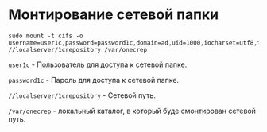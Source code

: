 # Монтирование сетевой папки

```
sudo mount -t cifs -o username=user1c,password=password1c,domain=ad,uid=1000,iocharset=utf8,file_mode=0777,dir_mode=0777 //localserver/1crepository /var/onecrep
```
`user1c` - Пользователь для доступа к сетевой папке.

`password1c` - Пароль для доступа к сетевой папке.

`//localserver/1crepository` - Сетевой путь.

`/var/onecrep` - локальный каталог, в который буде смонтирован сетевой путь.